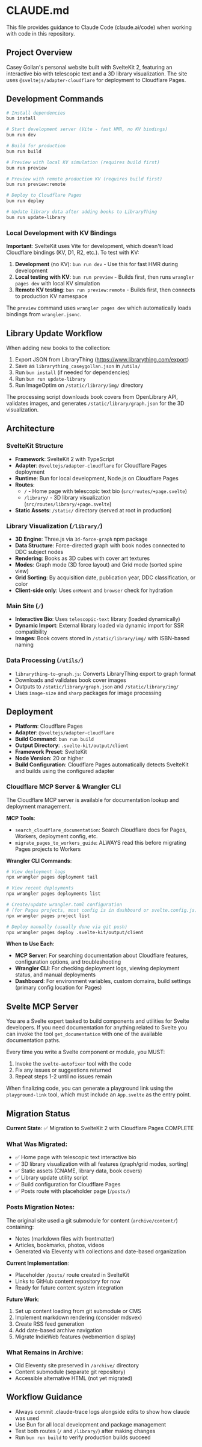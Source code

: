 # CLAUDE.md

This file provides guidance to Claude Code (claude.ai/code) when working with code in this repository.

## Project Overview

Casey Gollan's personal website built with SvelteKit 2, featuring an interactive bio with telescopic text and a 3D library visualization. The site uses `@sveltejs/adapter-cloudflare` for deployment to Cloudflare Pages.

## Development Commands

```bash
# Install dependencies
bun install

# Start development server (Vite - fast HMR, no KV bindings)
bun run dev

# Build for production
bun run build

# Preview with local KV simulation (requires build first)
bun run preview

# Preview with remote production KV (requires build first)
bun run preview:remote

# Deploy to Cloudflare Pages
bun run deploy

# Update library data after adding books to LibraryThing
bun run update-library
```

### Local Development with KV Bindings

**Important**: SvelteKit uses Vite for development, which doesn't load Cloudflare bindings (KV, D1, R2, etc.). To test with KV:

1. **Development** (no KV): `bun run dev` - Use this for fast HMR during development
2. **Local testing with KV**: `bun run preview` - Builds first, then runs `wrangler pages dev` with local KV simulation
3. **Remote KV testing**: `bun run preview:remote` - Builds first, then connects to production KV namespace

The `preview` command uses `wrangler pages dev` which automatically loads bindings from `wrangler.jsonc`.

## Library Update Workflow

When adding new books to the collection:

1. Export JSON from LibraryThing (https://www.librarything.com/export)
2. Save as `librarything_caseygollan.json` in `/utils/`
3. Run `bun install` (if needed for dependencies)
4. Run `bun run update-library`
5. Run ImageOptim on `/static/library/img/` directory

The processing script downloads book covers from OpenLibrary API, validates images, and generates `/static/library/graph.json` for the 3D visualization.

## Architecture

### SvelteKit Structure
- **Framework**: SvelteKit 2 with TypeScript
- **Adapter**: `@sveltejs/adapter-cloudflare` for Cloudflare Pages deployment
- **Runtime**: Bun for local development, Node.js on Cloudflare Pages
- **Routes**:
  - `/` - Home page with telescopic text bio (`src/routes/+page.svelte`)
  - `/library/` - 3D library visualization (`src/routes/library/+page.svelte`)
- **Static Assets**: `/static/` directory (served at root in production)

### Library Visualization (`/library/`)
- **3D Engine**: Three.js via `3d-force-graph` npm package
- **Data Structure**: Force-directed graph with book nodes connected to DDC subject nodes
- **Rendering**: Books as 3D cubes with cover art textures
- **Modes**: Graph mode (3D force layout) and Grid mode (sorted spine view)
- **Grid Sorting**: By acquisition date, publication year, DDC classification, or color
- **Client-side only**: Uses `onMount` and `browser` check for hydration

### Main Site (`/`)
- **Interactive Bio**: Uses `telescopic-text` library (loaded dynamically)
- **Dynamic Import**: External library loaded via dynamic import for SSR compatibility
- **Images**: Book covers stored in `/static/library/img/` with ISBN-based naming

### Data Processing (`/utils/`)
- `librarything-to-graph.js`: Converts LibraryThing export to graph format
- Downloads and validates book cover images
- Outputs to `/static/library/graph.json` and `/static/library/img/`
- Uses `image-size` and `sharp` packages for image processing

## Deployment

- **Platform**: Cloudflare Pages
- **Adapter**: `@sveltejs/adapter-cloudflare`
- **Build Command**: `bun run build`
- **Output Directory**: `.svelte-kit/output/client`
- **Framework Preset**: SvelteKit
- **Node Version**: 20 or higher
- **Build Configuration**: Cloudflare Pages automatically detects SvelteKit and builds using the configured adapter

### Cloudflare MCP Server & Wrangler CLI

The Cloudflare MCP server is available for documentation lookup and deployment management.

**MCP Tools**:
- `search_cloudflare_documentation`: Search Cloudflare docs for Pages, Workers, deployment config, etc.
- `migrate_pages_to_workers_guide`: ALWAYS read this before migrating Pages projects to Workers

**Wrangler CLI Commands**:
```bash
# View deployment logs
npx wrangler pages deployment tail

# View recent deployments
npx wrangler pages deployments list

# Create/update wrangler.toml configuration
# (for Pages projects, most config is in dashboard or svelte.config.js)
npx wrangler pages project list

# Deploy manually (usually done via git push)
npx wrangler pages deploy .svelte-kit/output/client
```

**When to Use Each**:
- **MCP Server**: For searching documentation about Cloudflare features, configuration options, and troubleshooting
- **Wrangler CLI**: For checking deployment logs, viewing deployment status, and manual deployments
- **Dashboard**: For environment variables, custom domains, build settings (primary config location for Pages)

## Svelte MCP Server

You are a Svelte expert tasked to build components and utilities for Svelte developers. If you need documentation for anything related to Svelte you can invoke the tool `get_documentation` with one of the available documentation paths.

Every time you write a Svelte component or module, you MUST:
1. Invoke the `svelte-autofixer` tool with the code
2. Fix any issues or suggestions returned
3. Repeat steps 1-2 until no issues remain

When finalizing code, you can generate a playground link using the `playground-link` tool, which must include an `App.svelte` as the entry point.

## Migration Status

**Current State**: ✅ Migration to SvelteKit 2 with Cloudflare Pages COMPLETE

### What Was Migrated:
- ✅ Home page with telescopic text interactive bio
- ✅ 3D library visualization with all features (graph/grid modes, sorting)
- ✅ Static assets (CNAME, library data, book covers)
- ✅ Library update utility script
- ✅ Build configuration for Cloudflare Pages
- ✅ Posts route with placeholder page (`/posts/`)

### Posts Migration Notes:
The original site used a git submodule for content (`archive/content/`) containing:
- Notes (markdown files with frontmatter)
- Articles, bookmarks, photos, videos
- Generated via Eleventy with collections and date-based organization

**Current Implementation**:
- Placeholder `/posts/` route created in SvelteKit
- Links to GitHub content repository for now
- Ready for future content system integration

**Future Work**:
1. Set up content loading from git submodule or CMS
2. Implement markdown rendering (consider mdsvex)
3. Create RSS feed generation
4. Add date-based archive navigation
5. Migrate IndieWeb features (webmention display)

### What Remains in Archive:
- Old Eleventy site preserved in `/archive/` directory
- Content submodule (separate git repository)
- Accessible alternative HTML (not yet migrated)

## Workflow Guidance

- Always commit .claude-trace logs alongside edits to show how claude was used
- Use Bun for all local development and package management
- Test both routes (`/` and `/library/`) after making changes
- Run `bun run build` to verify production builds succeed